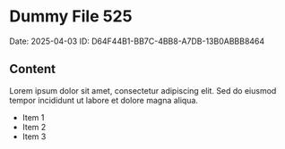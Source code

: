 # Dummy File 525

Date: 2025-04-03
ID: D64F44B1-BB7C-4BB8-A7DB-13B0ABBB8464

## Content

Lorem ipsum dolor sit amet, consectetur adipiscing elit.
Sed do eiusmod tempor incididunt ut labore et dolore magna aliqua.

* Item 1
* Item 2
* Item 3
